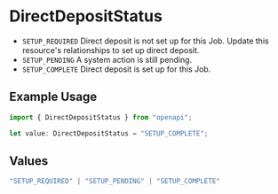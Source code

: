 # DirectDepositStatus

- `SETUP_REQUIRED` Direct deposit is not set up for this Job. Update this resource's relationships to set up direct deposit.
- `SETUP_PENDING` A system action is still pending.
- `SETUP_COMPLETE` Direct deposit is set up for this Job.


## Example Usage

```typescript
import { DirectDepositStatus } from "openapi";

let value: DirectDepositStatus = "SETUP_COMPLETE";
```

## Values

```typescript
"SETUP_REQUIRED" | "SETUP_PENDING" | "SETUP_COMPLETE"
```